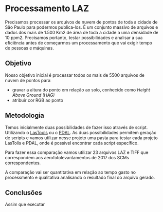 # Processamento LAZ

Precisamos processar os arquivos de nuvem de pontos de toda a cidade de São Paulo para podermos publica-los. É um conjunto massivo de arquivos e dados dos mais de 1.500 Km2 de área de toda a cidade a uma densidade de 10 ppm2. Precisamos portanto, testar possibilidades e analisar a sua eficiência antes de começarmos um processamento que vai exigir tempo de pessoas e máquinas.

## Objetivo

Nosso objetivo inicial é processar todos os mais de 5500 arquivos de nuvem de pontos para:

* gravar a altura do ponto em relação ao solo, conhecido como _Height Above Ground (HAG)_
* atribuir cor RGB ao ponto

## Metodologia

Temos inicialmente duas possibilidades de fazer isso através de script. Utilizando o [LasTools](https://github.com/LAStools/LAStools) ou o [PDAL](https://github.com/PDAL/PDAL). As duas possibilidades permitem geração de scripts e vamos utilizar nesse projeto uma pasta para testar cada projeto LasTolls e PDAL, onde é possível encontrar cada script específico.

Para fazer essa comparação vamos utilizar 23 arquivos LAZ e TIFF que correspondem aos aerofotolevantamentos de 2017 dos SCMs correspondentes.

A comparação vai ser quantitativa em relação ao tempo gasto no processmento e qualitativa analisando o resultado final do arquivo gerado.

## Conclusões

Assim que executar
